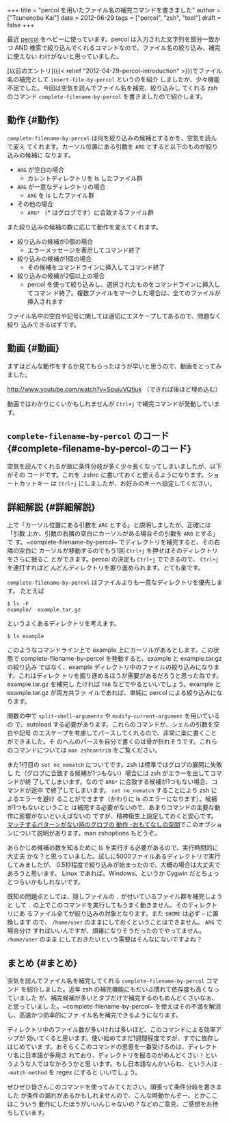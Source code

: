 +++
title = "percol を用いたファイル名の補完コマンドを書きました"
author = ["Tsunenobu Kai"]
date = 2012-06-29
tags = ["percol", "zsh", "tool"]
draft = false
+++

最近 [percol](https://github.com/mooz/percol) をヘビーに使っています。percol は入力された文字列を部分一致かつ
AND 検索で絞り込んでくれるコマンドなので、ファイル名の絞り込み、補完に使えない
わけがないと思っていました。

[以前のエントリ]({{< relref "2012-04-29-percol-introduction" >}})でファイル名の補完として `insert-file-by-percol` というのを紹介
しましたが、少々機能不足でした。今回は空気を読んでファイル名を補完、絞り込みし
てくれる zsh のコマンド `complete-filename-by-percol` を書きましたので紹介します。

<!--more-->


## 動作 {#動作}

`complete-filename-by-percol` は何を絞り込みの候補とするかを、空気を読んで変え
てくれます。カーソル位置にある引数を `ARG` とすると以下のものが絞り込みの候補に
なります。

-   `ARG` が空白の場合
    -   カレントディレクトリを ls したファイル群
-   `ARG` が一意なディレクトリの場合
    -   `ARG` を ls したファイル群
-   その他の場合
    -   `ARG*` （\* はグロブです）に合致するファイル群

また絞り込みの候補の数に応じて動作を変えてくれます。

-   絞り込みの候補が0個の場合
    -   エラーメッセージを表示してコマンド終了
-   絞り込みの候補が1個の場合
    -   その候補をコマンドラインに挿入してコマンド終了
-   絞り込みの候補が2個以上の場合
    -   percol を使って絞り込みし、選択されたものをコマンドラインに挿入してコマン
        ド終了。複数ファイルをマークした場合は、全てのファイルが挿入されます

ファイル名中の空白や記号に関しては適切にエスケープしてあるので、問題なく絞り
込みできるはずです。


## 動画 {#動画}

まずはどんな動作をするか見てもらったほうが早いと思うので、動画をとってみました。

<http://www.youtube.com/watch?v=SpujuVQfjuk> （できれば後ほど埋め込む）

動画ではわかりにくいかもしれませんが `Ctrl+j` で補完コマンドが発動しています。


## `complete-filename-by-percol` のコード {#complete-filename-by-percol-のコード}

空気を読んでくれるが故に条件分岐が多く少々長くなってしまいましたが、以下がその
コードです。これを .zshrc に書いておくと使えるようになります。ショートカットキー
は `Ctrl+j` にしましたが、お好みのキーへ設定してください。


## 詳細解説 {#詳細解説}

上で「カーソル位置にある引数を `ARG` とする」と説明しましたが、正確には「引数
上か、引数の右隣の空白にカーソルがある場合その引数を `ARG` とする」で
す。~complete-filename-by-percol~ でディレクトリを補完すると、その右隣の空白に
カーソルが移動するのでもう1回 `Ctrl+j` を押せばそのディレクトリをさらに掘るこ
とができます。percol の決定も `Ctrl+j` でできるので、 `Ctrl+j` を連打すればど
んどんディレクトリを掘り進められます。とても楽です。

`complete-filename-by-percol` はファイルよりも一意なディレクトリを優先します。
たとえば

```text
$ ls -F
example/  example.tar.gz
```

というよくあるディレクトリを考えます。

```text
$ ls example
```

このようなコマンドライン上で example 上にカーソルがあるとします。この状態で
complete-filename-by-percol を発動すると、example と example.tar.gz の絞り込み
ではなく、example ディレクトリ中のファイルの絞り込みになります。これはディレク
トリを掘り進めるほうが需要があるだろうと思った為です。example.tar.gz を補完し
たければ `TAB` などでやるといいでしょう。example と example.tar.gz が両方共ファ
イルであれば、単純に percol による絞り込みになります。

関数の中で `split-shell-arguments` や `modify-current-argument` を用いているの
で、autoload する必要があります。これらのコマンドが、シェルの引数を空白や記号
のエスケープを考慮してパースしてくれるので、非常に楽に書くことができました。そ
のへんのパースを自分で書くのは骨が折れそうです。これらのコマンドについては
`man zshcontrib` をご覧ください。

また1行目の `set no_nomatch` についてです。zsh は標準ではグロブの展開に失敗し
た（グロブに合致する候補が1つもない）場合には zsh がエラーを出してコマンドが終
了してしまいます。なので `ARG*` に合致する候補が1つもない場合、コマンドが途中
で終了してしまいます。 `set no_nomatch` することにより zsh によるエラーを避け
ることができます（かわりに ls のエラーになります）。候補が1つもないということ
は補完する必要がないので、あまりコマンドの主要な動作に影響がないといえばないの
ですが、精神衛生上設定しておくと安心です。[マッチするパターンがない時のグロブの
動作 -おもてなしの空間](http://d.hatena.ne.jp/amt/20060806/ZshNoGlob)でこのオプションについて説明があります。man zshoptions
もどうぞ。

あらかじめ候補の数を知るために ls を実行する必要があるので、実行時間的に大丈夫
かな？と思っていました。試しに5000ファイルあるディレクトリで実行してみましたが、
0.5秒程度で絞り込みが始まったので、大概の場合は大丈夫であろうと思います。
Linux であれば。Windows、というか Cygwin だとちょっとつらいかもしれないです。

既知の問題点としては、隠しファイルの `.` が付いているファイル群を補完しようと
して `.` の上でこのコマンドを実行してもうまく動きません。そのディレクトリにあ
るファイル全てが絞り込みの対象となります。また `$HOME` は必ず `~` に置換します
ので、 `/home/user` のままにしておくということはできません。 `ARG` で場合分け
すればいいんですが、煩雑になりそうだったのでやってません。 `/home/user` のまま
にしておきたいという需要はそんなにないですよね？


## まとめ {#まとめ}

空気を読んでファイル名を補完してくれる `complete-filename-by-percol` コマンド
を紹介しました。近年 zsh の補完機能にもだいぶ慣れて依存度も高くなっていました
が、補完候補が多いとタブだけで補完するのもめんどくさいなぁ、と思っていまし
た。~complete-filename-by-percol~ を使えばその不満を解消し、高速かつ効率的にファ
イル名を補完できるようになります。

ディレクトリ中のファイル数が多いければ多いほど、このコマンドによる効率アップが
効いてくると思います。使い始めてまだ1週間程度ですが、すでに依存しはじめていま
す。おそらくこのコマンドの恩恵を一番受けるのは、ディレクトリ名に日本語が多用さ
れており、ディレクトリを掘るのがめんどくさい！というような人ではなかろうかと思
います。もし日本語なんかいらね、という人は `--match-method` を regex にすると
いいでしょう。

ぜひぜひ皆さんこのコマンドを使ってみてください。頑張って条件分岐を書きました
が条件の漏れがあるかもしれませんので、こんな時動かんぞー、とかここはこういう
動作にしたほうがいいんじゃないの？などのご意見、ご感想をお待ちしています。